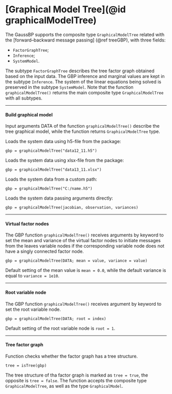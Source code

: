# [Graphical Model Tree](@id graphicalModelTree)

The GaussBP supports the composite type `GraphicalModelTree` related with the [forward–backward message passing] (@ref treeGBP), with three fields:
- `FactorGraphTree`;
- `Inference`;
- `SystemModel`.

The subtype `FactorGraphTree` describes the tree factor graph obtained based on the input data. The GBP inference and marginal values are kept in the subtype `Inference`. The system of the linear equations being solved is preserved in the subtype `SystemModel`. Note that the function `graphicalModelTree()` returns the main composite type `GraphicalModelTree` with all subtypes.

---

#### Build graphical model

Input arguments DATA of the function `graphicalModelTree()` describe the tree graphical model, while the function returns `GraphicalModelTree` type.

Loads the system data using h5-file from the package:
```julia-repl
gbp = graphicalModelTree("data12_11.h5")
```

Loads the system data using xlsx-file from the package:
```julia-repl
gbp = graphicalModelTree("data13_11.xlsx")
```

Loads the system data from a custom path:
```julia-repl
gbp = graphicalModelTree("C:/name.h5")
```

Loads the system data passing arguments directly:
```julia-repl
gbp = graphicalModelTree(jacobian, observation, variances)
```

---

#### Virtual factor nodes

The GBP function `graphicalModelTree()` receives arguments by keyword to set the mean and variance of the virtual factor nodes to initiate messages from the leaves variable nodes if the corresponding variable node does not have a singly connected factor node.

```julia-repl
gbp = graphicalModelTree(DATA; mean = value, variance = value)
```
Default setting of the mean value is `mean = 0.0`, while the default variance is equal to `variance = 1e10`.

---

#### Root variable node

The GBP function `graphicalModelTree()` receives argument by keyword to set the root variable node.
```julia-repl
gbp = graphicalModelTree(DATA; root = index)
```
Default setting of the root variable node is `root = 1`.

---

#### Tree factor graph
Function checks whether the factor graph has a tree structure.
```julia-repl
tree = isTree(gbp)
```
The tree structure of tha factor graph is marked as `tree = true`, the opposite is `tree = false`. The function accepts the composite type `GraphicalModelTree`, as well as the type `GraphicalModel`.